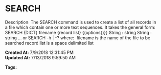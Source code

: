 # SEARCH

Description  The SEARCH command is used to create a list of all records in a file which contain one or more text sequences. It takes the general form:  SEARCH {DICT} filename {record list} {(options{)}} String : string String : string ... or SEARCH -h | -? where:  filename is the name of the file to be searched record list is a space delimited list   

**Created At:** 7/9/2018 12:31:45 PM  
**Updated At:** 7/13/2018 9:59:50 AM  

**Tags:**
<badge text='records' vertical='middle' />
<badge text='lists' vertical='middle' />
